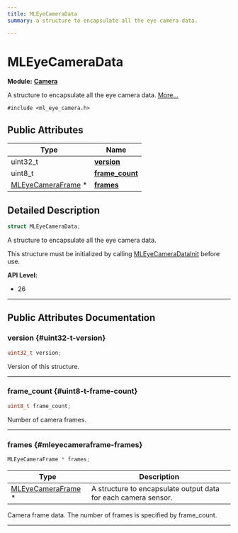 ```yaml
---
title: MLEyeCameraData
summary: a structure to encapsulate all the eye camera data. 

---
```


# MLEyeCameraData

**Module:** **[Camera](/versioned_docs/version-22-May-2023/api-ref/api/Modules/group___camera/group___camera.md)**



A structure to encapsulate all the eye camera data.  [More...](#detailed-description)


`#include <ml_eye_camera.h>`

## Public Attributes

| Type           | Name           |
| -------------- | -------------- |
| uint32_t | **[version](/versioned_docs/version-22-May-2023/api-ref/api/Modules/group___camera/struct_m_l_eye_camera_data.md#uint32-t-version)**  |
| uint8_t | **[frame_count](/versioned_docs/version-22-May-2023/api-ref/api/Modules/group___camera/struct_m_l_eye_camera_data.md#uint8-t-frame-count)**  |
| [MLEyeCameraFrame](/versioned_docs/version-22-May-2023/api-ref/api/Modules/group___camera/struct_m_l_eye_camera_frame.md) * | **[frames](/versioned_docs/version-22-May-2023/api-ref/api/Modules/group___camera/struct_m_l_eye_camera_data.md#mleyecameraframe-frames)**  |

## Detailed Description

```cpp
struct MLEyeCameraData;
```

A structure to encapsulate all the eye camera data. 

This structure must be initialized by calling [MLEyeCameraDataInit](/versioned_docs/version-22-May-2023/api-ref/api/Modules/group___camera/group___camera.md#void-mleyecameradatainit) before use.




**API Level:**
  * 26




-----------
## Public Attributes Documentation

### version {#uint32-t-version}

```cpp
uint32_t version;
```


Version of this structure. 





-----------

### frame_count {#uint8-t-frame-count}

```cpp
uint8_t frame_count;
```


Number of camera frames. 





-----------

### frames {#mleyecameraframe-frames}

```cpp
MLEyeCameraFrame * frames;
```



| Type | Description |
|--|--|
| [MLEyeCameraFrame](/versioned_docs/version-22-May-2023/api-ref/api/Modules/group___camera/struct_m_l_eye_camera_frame.md) * | A structure to encapsulate output data for each camera sensor.  |


Camera frame data. The number of frames is specified by frame_count. 





-----------


